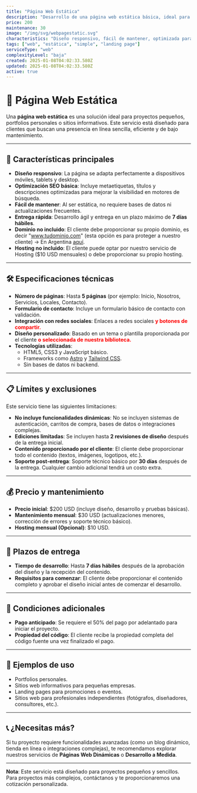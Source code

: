 ```yaml
---
title: "Página Web Estática"
description: "Desarrollo de una página web estática básica, ideal para proyectos pequeños, portfolios personales o sitios informativos. Perfecta para quienes buscan una presencia en línea sencilla y eficiente."
price: 200
maintenance: 30
image: "/img/svg/webpagestatic.svg"
characteristics: "Diseño responsivo, fácil de mantener, optimizada para SEO básico."
tags: ["web", "estática", "simple", "landing page"]
serviceType: "web"
complexityLevel: "baja"
created: 2025-01-08T04:02:33.580Z
updated: 2025-01-08T04:02:33.580Z
active: true
---
```


# 🚀 **Página Web Estática**

Una **página web estática** es una solución ideal para proyectos pequeños, portfolios personales o sitios informativos. Este servicio está diseñado para clientes que buscan una presencia en línea sencilla, eficiente y de bajo mantenimiento.

---

## 🌟 **Características principales**
- **Diseño responsivo**: La página se adapta perfectamente a dispositivos móviles, tablets y desktop.
- **Optimización SEO básica**: Incluye metaetiquetas, títulos y descripciones optimizadas para mejorar la visibilidad en motores de búsqueda.
- **Fácil de mantener**: Al ser estática, no requiere bases de datos ni actualizaciones frecuentes.
- **Entrega rápida**: Desarrollo ágil y entrega en un plazo máximo de **7 días hábiles**.
- **Dominio no incluido**: El cliente debe proporcionar su propio dominio, es decir "www.tudominio.com" (esta opción es para proteger a nuestro cliente) -> En Argentina [aquí](https://nic.ar/).
- **Hosting no incluido**: El cliente puede optar por nuestro servicio de Hosting ($10 USD mensuales) o debe proporcionar su propio hosting.

---

## 🛠️ **Especificaciones técnicas**
- **Número de páginas**: Hasta **5 páginas** (por ejemplo: Inicio, Nosotros, Servicios, Locales, Contacto).
- **Formulario de contacto**: Incluye un formulario básico de contacto con validación.
- **Integración con redes sociales**: Enlaces a redes sociales <span style="color: red; font-weight: 700;">y botones de compartir.</span>
- **Diseño personalizado**: Basado en un tema o plantilla proporcionada por el cliente <span style="color: red; font-weight: 700;">o seleccionada de nuestra biblioteca.</span>
- **Tecnologías utilizadas**:
  - HTML5, CSS3 y JavaScript básico.
  - Frameworks como [Astro](https://astro.build/) y [Tailwind CSS](https://tailwindcss.com/).
  - Sin bases de datos ni backend.

---

## 📋 **Límites y exclusiones**
Este servicio tiene las siguientes limitaciones:
- **No incluye funcionalidades dinámicas**: No se incluyen sistemas de autenticación, carritos de compra, bases de datos o integraciones complejas.
- **Ediciones limitadas**: Se incluyen hasta **2 revisiones de diseño** después de la entrega inicial.
- **Contenido proporcionado por el cliente**: El cliente debe proporcionar todo el contenido (textos, imágenes, logotipos, etc.).
- **Soporte post-entrega**: Soporte técnico básico por **30 días** después de la entrega. Cualquier cambio adicional tendrá un costo extra.

---

## 💰 **Precio y mantenimiento**
- **Precio inicial**: $200 USD (incluye diseño, desarrollo y pruebas básicas).
- **Mantenimiento mensual**: $30 USD (actualizaciones menores, corrección de errores y soporte técnico básico).
- **Hosting mensual (Opcional)**: $10 USD.

---

## 📅 **Plazos de entrega**
- **Tiempo de desarrollo**: Hasta **7 días hábiles** después de la aprobación del diseño y la recepción del contenido.
- **Requisitos para comenzar**: El cliente debe proporcionar el contenido completo y aprobar el diseño inicial antes de comenzar el desarrollo.

---

## 🚨 **Condiciones adicionales**
- **Pago anticipado**: Se requiere el 50% del pago por adelantado para iniciar el proyecto.
- **Propiedad del código**: El cliente recibe la propiedad completa del código fuente una vez finalizado el pago.

---

## 📸 **Ejemplos de uso**
- Portfolios personales.
- Sitios web informativos para pequeñas empresas.
- Landing pages para promociones o eventos.
- Sitios web para profesionales independientes (fotógrafos, diseñadores, consultores, etc.).

---

## 📞 **¿Necesitas más?**
Si tu proyecto requiere funcionalidades avanzadas (como un blog dinámico, tienda en línea o integraciones complejas), te recomendamos explorar nuestros servicios de **Páginas Web Dinámicas** o **Desarrollo a Medida**.

---

**Nota**: Este servicio está diseñado para proyectos pequeños y sencillos. Para proyectos más complejos, contáctanos y te proporcionaremos una cotización personalizada.